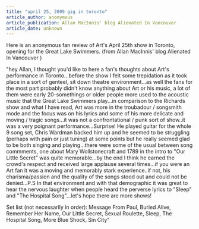 ```yaml
---
title: "april 25, 2009 gig in toronto"
article_author: anonymous
article_publication: Allan MacInnis' blog Alienated In Vancouver
article_date: unknown
---
```

Here is an anonymous fan review of Art's April 25th show in Toronto, opening for the Great Lake Swimmers. (from Allan MacInnis' blog Alienated In Vancouver )  
  
"hey Allan, I thought you'd like to here a fan's thoughts about Art's performance in Toronto...before the show I felt some trepidation as it took place in a sort of genteel, sit down theatre environment...as well the fans for the most part probably didn't know anything about Art or his music, a lot of them were early 20-somethings or older people more used to the acoustic music that the Great Lake Swimmers play...in comparison to the Richards show and what I have read, Art was more in the troubadour / songsmith mode and the focus was on his lyrics and some of his more delicate and moving / tragic songs...it was not a confrontational / punk sort of show..it was a very poignant performance...Surprise! He played guitar for the whole 9 song set, Chris Wardman backed him up and he seemed to be struggling (perhaps with pain or just tuning) at some points but he really seemed glad to be both singing and playing...there were some of the usual between song commments, one about Mary Wollstonecraft and 1789 in the intro to "Our Little Secret" was quite memorable...by the end I think he earned the crowd's respect and received large applause several times...if you were an Art fan it was a moving and memorably stark experience..if not, his charisma/passion and the quality of the songs stood out and could not be denied...P.S In that environment and with that demographic it was great to hear the nervous laughter when people heard the perverse lyrics to "Sleep" and "The Hospital Song"...let's hope there are more shows!  
  
Set list (not necessarily in order): Message From Paul, Buried Alive, Remember Her Name, Our Little Secret, Sexual Roulette, Sleep, The Hospital Song, More Blue Shock, Sin City"  
